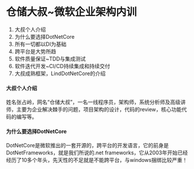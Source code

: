 # 仓储大叔~微软企业架构内训
1. 大叔个人介绍
1. 为什么要选择DotNetCore
1. 所有一切都以DI为基础
1. 跨平台是大势所趋
1. 软件质量保证~TDD与集成测试
1. 软件迭代开发~CI/CD持续集成和持续交付
1. 大叔成熟框架，LindDotNetCore的介绍
#### 大叔个人介绍
姓名张占岭，网名“仓储大叔”，一名一线程序员，架构师，系统分析师及高级讲师，主要为企业解决棘手的问题，项目架构的设计，代码的review，核心功能代码的编写等。
#### 为什么要选择DotNetCore
DotNetCore是微软推出的一套开源的，跨平台的开发语言，它的前身是DotNetFrameworks，就是我们所说的.net frameworks，它从2003年开始已经经历了10多个年头，先天性的不足就是不能跨平台，与windows捆绑比较严重！